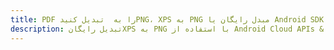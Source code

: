 ---title: PDF را به  تبدیل کنیدPNG، XPS به PNG مبدل رایگان یا Android SDKdescription: تبدیل رایگانXPS به PNG با استفاده از Android Cloud APIs & SDK همچنین اسناد PDF را در Cloud ایجاد، ویرایش و رندر کنید.---